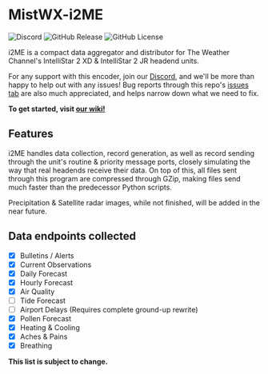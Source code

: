 # MistWX-i2ME
![Discord](https://img.shields.io/discord/1059354045971693568)
![GitHub Release](https://img.shields.io/github/v/release/mewtek/mistwx-i2ME)
![GitHub License](https://img.shields.io/github/license/mewtek/mistwx-i2messageencoder)

i2ME is a compact data aggregator and distributor for The Weather Channel's IntelliStar 2 XD & IntelliStar 2 JR headend units.

For any support with this encoder, join our [Discord](https://discord.gg/hV2w5sZQxz), and we'll be more than happy to help out with any issues! Bug reports through this repo's [issues tab](https://github.com/mewtek/mistwx-i2messageencoder/issues) are also much appreciated, and helps narrow down what we need to fix.

**To get started, visit [our wiki!](https://github.com/mewtek/MistWX-i2ME/wiki/First%E2%80%90time-setup)**

## Features
i2ME handles data collection, record generation, as well as record sending through the unit's routine & priority message ports, closely simulating the way that real headends receive their data. On top of this, all files sent through this program are compressed through GZip, making files send much faster than the predecessor Python scripts.

Precipitation & Satellite radar images, while not finished, will be added in the near future.


## Data endpoints collected
- [x] Bulletins / Alerts
- [x] Current Observations
- [x] Daily Forecast
- [x] Hourly Forecast
- [x] Air Quality
- [ ] Tide Forecast 
- [ ] Airport Delays (Requires complete ground-up rewrite)
- [x] Pollen Forecast
- [x] Heating & Cooling
- [x] Aches & Pains
- [x] Breathing

**This list is subject to change.**
